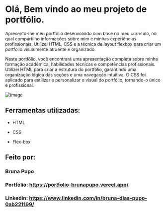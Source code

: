 # Olá, Bem vindo ao meu projeto de portfólio.

Apresento-lhe meu portfólio desenvolvido com base no meu currículo, no qual compartilho informações sobre mim e minhas experiências profissionais. Utilizei HTML, CSS e a técnica de layout flexbox para criar um portfólio visualmente atraente e organizado.

Neste portfólio, você encontrará uma apresentação completa sobre minha formação acadêmica, habilidades técnicas e competências profissionais. Utilizei HTML para criar a estrutura do portfólio, garantindo uma organização lógica das seções e uma navegação intuitiva. O CSS foi aplicado para estilizar e personalizar o visual do portfólio, tornando-o único e profissional. <br>

![image](https://github.com/Brunapupo/portfolio-html-css/assets/112135250/353abafc-45c1-4a04-bb76-d33eccb2f4d5)



## Ferramentas utilizadas:

* HTML

* CSS

* Flex-box

## Feito por:
### Bruna Pupo
### Portfólio: https://portfolio-brunapupo.vercel.app/
### Linkedin: https://www.linkedin.com/in/bruna-dias-pupo-0ab221199/

 
